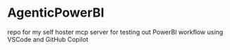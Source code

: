 # AgenticPowerBI
repo for my self hoster mcp server for testing out PowerBI workflow using VSCode and GitHub Copilot
